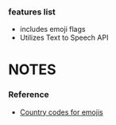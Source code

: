 ### features list

- includes emoji flags
- Utilizes Text to Speech API

# NOTES

### Reference
- [Country codes for emojis](https://en.wikipedia.org/wiki/ISO_3166-1)
